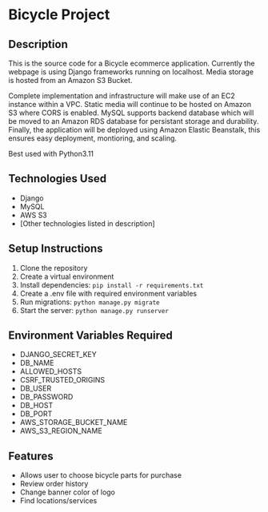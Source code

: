 # Bicycle Project

## Description
This is the source code for a Bicycle ecommerce application. Currently the webpage is using Django 
frameworks running on localhost. Media storage is hosted from an Amazon S3 Bucket.

Complete implementation and infrastructure will make use of an EC2 instance within a VPC. Static media 
will continue to be hosted on Amazon S3 where CORS is enabled. MySQL supports backend database which 
will be moved to an Amazon RDS database for persistant storage and durability. Finally, the application
will be deployed using Amazon Elastic Beanstalk, this ensures easy deployment, montioring, and scaling.

Best used with Python3.11

## Technologies Used
- Django
- MySQL
- AWS S3
- [Other technologies listed in description]

## Setup Instructions
1. Clone the repository
2. Create a virtual environment
3. Install dependencies: `pip install -r requirements.txt`
4. Create a .env file with required environment variables
5. Run migrations: `python manage.py migrate`
6. Start the server: `python manage.py runserver`

## Environment Variables Required
- DJANGO_SECRET_KEY
- DB_NAME
- ALLOWED_HOSTS
- CSRF_TRUSTED_ORIGINS
- DB_USER
- DB_PASSWORD
- DB_HOST
- DB_PORT
- AWS_STORAGE_BUCKET_NAME
- AWS_S3_REGION_NAME

## Features
- Allows user to choose bicycle parts for purchase
- Review order history
- Change banner color of logo
- Find locations/services 

